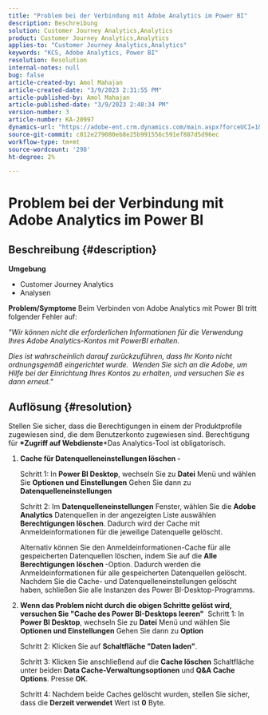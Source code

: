 ```yaml
---
title: "Problem bei der Verbindung mit Adobe Analytics im Power BI"
description: Beschreibung
solution: Customer Journey Analytics,Analytics
product: Customer Journey Analytics,Analytics
applies-to: "Customer Journey Analytics,Analytics"
keywords: "KCS, Adobe Analytics, Power BI"
resolution: Resolution
internal-notes: null
bug: false
article-created-by: Amol Mahajan
article-created-date: "3/9/2023 2:31:55 PM"
article-published-by: Amol Mahajan
article-published-date: "3/9/2023 2:48:34 PM"
version-number: 3
article-number: KA-20997
dynamics-url: "https://adobe-ent.crm.dynamics.com/main.aspx?forceUCI=1&pagetype=entityrecord&etn=knowledgearticle&id=500baa21-87be-ed11-83ff-6045bd006704"
source-git-commit: c012e279080eb8e25b991556c591ef887d5d96ec
workflow-type: tm+mt
source-wordcount: '298'
ht-degree: 2%

---
```


# Problem bei der Verbindung mit Adobe Analytics im Power BI

## Beschreibung {#description}

<b>Umgebung</b>
- Customer Journey Analytics
- Analysen



<b>Problem/Symptome</b>
Beim Verbinden von Adobe Analytics mit Power BI tritt folgender Fehler auf:



*&quot;Wir können nicht die erforderlichen Informationen für die Verwendung Ihres Adobe Analytics-Kontos mit PowerBI erhalten.*

*Dies ist wahrscheinlich darauf zurückzuführen, dass Ihr Konto nicht ordnungsgemäß eingerichtet wurde.  Wenden Sie sich an die Adobe, um Hilfe bei der Einrichtung Ihres Kontos zu erhalten, und versuchen Sie es dann erneut.&quot;*


## Auflösung {#resolution}

Stellen Sie sicher, dass die Berechtigungen in einem der Produktprofile zugewiesen sind, die dem Benutzerkonto zugewiesen sind. Berechtigung für <b>*Zugriff auf Webdienste</b>*Das Analytics-Tool ist obligatorisch.<br>


1. <b>Cache für Datenquelleneinstellungen löschen - </b>

   Schritt 1: In <b>Power BI Desktop</b>, wechseln Sie zu <b>Datei</b> Menü und wählen Sie <b>Optionen</b> <b>und Einstellungen</b> Gehen Sie dann zu <b>Datenquelleneinstellungen</b>

   Schritt 2: Im <b>Datenquelleneinstellungen</b> Fenster, wählen Sie die <b>Adobe Analytics</b> Datenquellen in der angezeigten Liste auswählen <b>Berechtigungen löschen</b>. Dadurch wird der Cache mit Anmeldeinformationen für die jeweilige Datenquelle gelöscht.

   Alternativ können Sie den Anmeldeinformationen-Cache für alle gespeicherten Datenquellen löschen, indem Sie auf die <b>Alle Berechtigungen löschen </b>-Option. Dadurch werden die Anmeldeinformationen für alle gespeicherten Datenquellen gelöscht.
Nachdem Sie die Cache- und Datenquelleneinstellungen gelöscht haben, schließen Sie alle Instanzen des Power BI-Desktop-Programms.
2. <b>Wenn das Problem nicht durch die obigen Schritte gelöst wird, versuchen Sie &quot;Cache des Power BI-Desktops leeren&quot;</b>  Schritt 1: In <b>Power BI Desktop</b>, wechseln Sie zu <b>Datei</b> Menü und wählen Sie <b>Optionen und Einstellungen</b> Gehen Sie dann zu <b>Option</b>

   Schritt 2: Klicken Sie auf <b>Schaltfläche &quot;Daten laden&quot;</b>.

   Schritt 3: Klicken Sie anschließend auf die <b>Cache löschen</b> Schaltfläche unter beiden <b>Data Cache-Verwaltungsoptionen</b> und <b>Q&amp;A Cache Options</b>. Presse <b>OK</b>.

   Schritt 4: Nachdem beide Caches gelöscht wurden, stellen Sie sicher, dass die <b>Derzeit verwendet</b> Wert ist <b>0</b> Byte.

